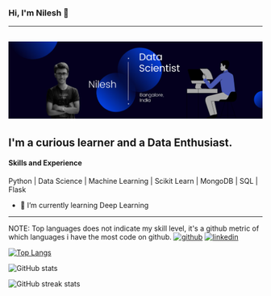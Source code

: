 ### Hi, I'm Nilesh 👋
---
![](https://github.com/nilesh170/nilesh170/blob/main/Banner.png)
---
I'm a curious learner and a Data Enthusiast.
---
#### Skills and Experience
Python | Data Science | Machine Learning | Scikit Learn | MongoDB | SQL | Flask

- 🌱 I’m currently learning Deep Learning 
---
NOTE: Top languages does not indicate my skill level, it's a github metric of which languages i have the most code on github.
[<img src='https://cdn.jsdelivr.net/npm/simple-icons@3.0.1/icons/github.svg' alt='github' height='40'>](https://github.com/nilesh170)  [<img src='https://cdn.jsdelivr.net/npm/simple-icons@3.0.1/icons/linkedin.svg' alt='linkedin' height='40'>](https://www.linkedin.com/in/https://www.linkedin.com/in/nilesh17//)  

[![Top Langs](https://github-readme-stats.vercel.app/api/top-langs/?username=nilesh170)](https://github.com/anuraghazra/github-readme-stats)

![GitHub stats](https://github-readme-stats.vercel.app/api?username=nilesh170&show_icons=true)  

![GitHub streak stats](https://github-readme-streak-stats.herokuapp.com/?user=nilesh170)  

